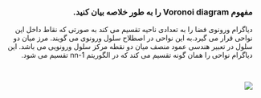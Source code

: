 <div dir="rtl">
  
  ### مفهوم Voronoi diagram را به طور خلاصه بیان کنید.
  دیاگرام ورونوی فضا را به تعدادی ناحیه تقسیم می کند به صورتی که نقاط داخل این نواحی قرار می گیرد.به این نواحی در اصطلاح سلول ورونوی می گویند. مرز میان دو سلول در تعبیر هندسی عمود منصف میان دو نقطه مرکز سلول ورونویی می باشد.
  این دیاگرام نواحی را همان گونه تقسیم می کند که در الگوریتم 1-nn تقسیم می شود.
  
<br/>
  
  ![](https://github.com/semnan-university-ai/machine-learning-class/blob/main/excersiecs/mahyaghlmrz/20/1.PNG)
  
<br/> 
</div>
